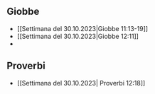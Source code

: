 ## Giobbe
- [[Settimana del 30.10.2023|Giobbe 11:13-19]]
- [[Settimana del 30.10.2023|Giobbe 12:11]]
- 
## Proverbi
- [[Settimana del 30.10.2023| Proverbi 12:18]]
